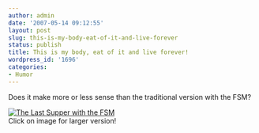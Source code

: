 ```yaml
---
author: admin
date: '2007-05-14 09:12:55'
layout: post
slug: this-is-my-body-eat-of-it-and-live-forever
status: publish
title: This is my body, eat of it and live forever!
wordpress_id: '1696'
categories:
- Humor
---
```


Does it make more or less sense than the traditional version with the
FSM?

[![The Last Supper with the
FSM](http://farm1.static.flickr.com/220/498083272_f471fa61a8.jpg)](http://www.flickr.com/photos/albill/498083272/)\
Click on image for larger version!
